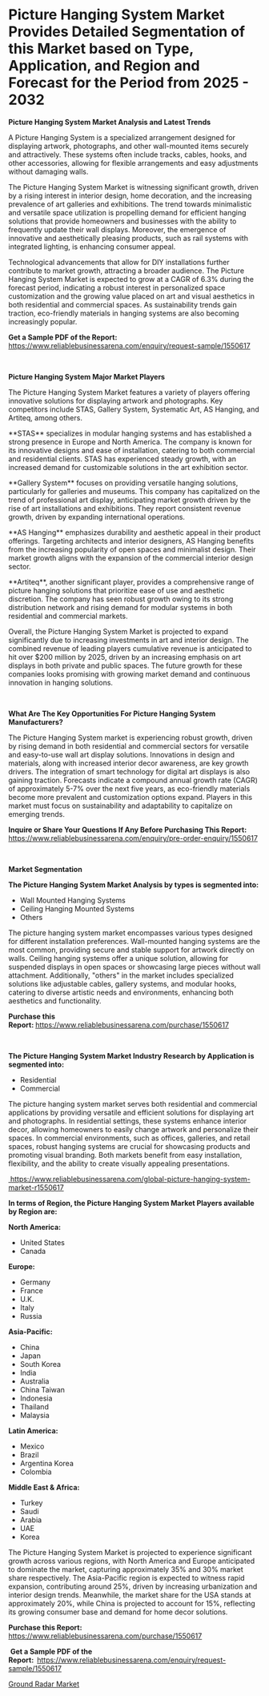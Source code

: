 <p><h1>Picture Hanging System Market Provides Detailed Segmentation of this Market based on Type, Application, and Region and Forecast for the Period from 2025 - 2032</h1></p><p><strong>Picture Hanging System Market Analysis and Latest Trends</strong></p>
<p><p>A Picture Hanging System is a specialized arrangement designed for displaying artwork, photographs, and other wall-mounted items securely and attractively. These systems often include tracks, cables, hooks, and other accessories, allowing for flexible arrangements and easy adjustments without damaging walls. </p><p>The Picture Hanging System Market is witnessing significant growth, driven by a rising interest in interior design, home decoration, and the increasing prevalence of art galleries and exhibitions. The trend towards minimalistic and versatile space utilization is propelling demand for efficient hanging solutions that provide homeowners and businesses with the ability to frequently update their wall displays. Moreover, the emergence of innovative and aesthetically pleasing products, such as rail systems with integrated lighting, is enhancing consumer appeal.</p><p>Technological advancements that allow for DIY installations further contribute to market growth, attracting a broader audience. The Picture Hanging System Market is expected to grow at a CAGR of 6.3% during the forecast period, indicating a robust interest in personalized space customization and the growing value placed on art and visual aesthetics in both residential and commercial spaces. As sustainability trends gain traction, eco-friendly materials in hanging systems are also becoming increasingly popular.</p></p>
<p><strong>Get a Sample PDF of the Report:&nbsp;</strong> <a href="https://www.reliablebusinessarena.com/enquiry/request-sample/1550617?utm_campaign=3118&utm_medium=2&utm_source=Github&utm_content=ia&utm_term=08042025&utm_id=picture-hanging-system">https://www.reliablebusinessarena.com/enquiry/request-sample/1550617</a></p>
<p>&nbsp;</p>
<p><strong>Picture Hanging System Major Market Players</strong></p>
<p><p>The Picture Hanging System Market features a variety of players offering innovative solutions for displaying artwork and photographs. Key competitors include STAS, Gallery System, Systematic Art, AS Hanging, and Artiteq, among others.</p><p>**STAS** specializes in modular hanging systems and has established a strong presence in Europe and North America. The company is known for its innovative designs and ease of installation, catering to both commercial and residential clients. STAS has experienced steady growth, with an increased demand for customizable solutions in the art exhibition sector.</p><p>**Gallery System** focuses on providing versatile hanging solutions, particularly for galleries and museums. This company has capitalized on the trend of professional art display, anticipating market growth driven by the rise of art installations and exhibitions. They report consistent revenue growth, driven by expanding international operations.</p><p>**AS Hanging** emphasizes durability and aesthetic appeal in their product offerings. Targeting architects and interior designers, AS Hanging benefits from the increasing popularity of open spaces and minimalist design. Their market growth aligns with the expansion of the commercial interior design sector.</p><p>**Artiteq**, another significant player, provides a comprehensive range of picture hanging solutions that prioritize ease of use and aesthetic discretion. The company has seen robust growth owing to its strong distribution network and rising demand for modular systems in both residential and commercial markets.</p><p>Overall, the Picture Hanging System Market is projected to expand significantly due to increasing investments in art and interior design. The combined revenue of leading players cumulative revenue is anticipated to hit over $200 million by 2025, driven by an increasing emphasis on art displays in both private and public spaces. The future growth for these companies looks promising with growing market demand and continuous innovation in hanging solutions.</p></p>
<p>&nbsp;</p>
<p><strong>What Are The Key Opportunities For Picture Hanging System Manufacturers?</strong></p>
<p><p>The Picture Hanging System market is experiencing robust growth, driven by rising demand in both residential and commercial sectors for versatile and easy-to-use wall art display solutions. Innovations in design and materials, along with increased interior decor awareness, are key growth drivers. The integration of smart technology for digital art displays is also gaining traction. Forecasts indicate a compound annual growth rate (CAGR) of approximately 5-7% over the next five years, as eco-friendly materials become more prevalent and customization options expand. Players in this market must focus on sustainability and adaptability to capitalize on emerging trends.</p></p>
<p><strong>Inquire or Share Your Questions If Any Before Purchasing This Report:</strong> <a href="https://www.reliablebusinessarena.com/enquiry/pre-order-enquiry/1550617?utm_campaign=3118&utm_medium=2&utm_source=Github&utm_content=ia&utm_term=08042025&utm_id=picture-hanging-system">https://www.reliablebusinessarena.com/enquiry/pre-order-enquiry/1550617</a></p>
<p>&nbsp;</p>
<p><strong>Market Segmentation</strong></p>
<p><strong>The Picture Hanging System Market Analysis by types is segmented into:</strong></p>
<p><ul><li>Wall Mounted Hanging Systems</li><li>Ceiling Hanging Mounted Systems</li><li>Others</li></ul></p>
<p><p>The picture hanging system market encompasses various types designed for different installation preferences. Wall-mounted hanging systems are the most common, providing secure and stable support for artwork directly on walls. Ceiling hanging systems offer a unique solution, allowing for suspended displays in open spaces or showcasing large pieces without wall attachment. Additionally, "others" in the market includes specialized solutions like adjustable cables, gallery systems, and modular hooks, catering to diverse artistic needs and environments, enhancing both aesthetics and functionality.</p></p>
<p><strong>Purchase this Report:&nbsp;</strong><a href="https://www.reliablebusinessarena.com/purchase/1550617?utm_campaign=3118&utm_medium=2&utm_source=Github&utm_content=ia&utm_term=08042025&utm_id=picture-hanging-system">https://www.reliablebusinessarena.com/purchase/1550617</a></p>
<p>&nbsp;</p>
<p><strong>The Picture Hanging System Market Industry Research by Application is segmented into:</strong></p>
<p><ul><li>Residential</li><li>Commercial</li></ul></p>
<p><p>The picture hanging system market serves both residential and commercial applications by providing versatile and efficient solutions for displaying art and photographs. In residential settings, these systems enhance interior decor, allowing homeowners to easily change artwork and personalize their spaces. In commercial environments, such as offices, galleries, and retail spaces, robust hanging systems are crucial for showcasing products and promoting visual branding. Both markets benefit from easy installation, flexibility, and the ability to create visually appealing presentations.</p></p>
<p><a href="https://www.reliablebusinessarena.com/global-picture-hanging-system-market-r1550617?utm_campaign=3118&utm_medium=2&utm_source=Github&utm_content=ia&utm_term=08042025&utm_id=picture-hanging-system">&nbsp;https://www.reliablebusinessarena.com/global-picture-hanging-system-market-r1550617</a></p>
<p><strong>In terms of Region, the Picture Hanging System Market Players available by Region are:</strong></p>
<p>
    <p> <strong> North America: </strong>
        <ul>
            <li>United States</li>
            <li>Canada</li>
        </ul>
        </p> 
    <p> <strong> Europe: </strong>
        <ul>
            <li>Germany</li>
            <li>France</li>
            <li>U.K.</li>
            <li>Italy</li>
            <li>Russia</li>
        </ul>
        </p> 
    <p> <strong> Asia-Pacific: </strong>
        <ul>
            <li>China</li>
            <li>Japan</li>
            <li>South Korea</li>
            <li>India</li>
            <li>Australia</li>
            <li>China Taiwan</li>
            <li>Indonesia</li>
            <li>Thailand</li>
            <li>Malaysia</li>
        </ul>
        </p> 
    <p> <strong> Latin America: </strong>
        <ul>
            <li>Mexico</li>
            <li>Brazil</li>
            <li>Argentina Korea</li>
            <li>Colombia</li>
        </ul>
        </p> 
    <p> <strong> Middle East & Africa: </strong>
        <ul>
            <li>Turkey</li>
            <li>Saudi</li>
            <li>Arabia</li>
            <li>UAE</li>
            <li>Korea</li>
        </ul>
    </p>
    </p>
<p><p>The Picture Hanging System Market is projected to experience significant growth across various regions, with North America and Europe anticipated to dominate the market, capturing approximately 35% and 30% market share respectively. The Asia-Pacific region is expected to witness rapid expansion, contributing around 25%, driven by increasing urbanization and interior design trends. Meanwhile, the market share for the USA stands at approximately 20%, while China is projected to account for 15%, reflecting its growing consumer base and demand for home decor solutions.</p></p>
<p><strong>Purchase this Report: </strong><a href="https://www.reliablebusinessarena.com/purchase/1550617?utm_campaign=3118&utm_medium=2&utm_source=Github&utm_content=ia&utm_term=08042025&utm_id=picture-hanging-system">https://www.reliablebusinessarena.com/purchase/1550617</a></p>
<p>&nbsp;<strong>Get a Sample PDF of the Report:&nbsp;&nbsp;</strong><a href="https://www.reliablebusinessarena.com/enquiry/request-sample/1550617?utm_campaign=3118&utm_medium=2&utm_source=Github&utm_content=ia&utm_term=08042025&utm_id=picture-hanging-system">https://www.reliablebusinessarena.com/enquiry/request-sample/1550617</a></p>
<p><strong></strong></p>
<p><p><a href="https://github.com/briandahm87/Market-Research-Report-List-1/blob/main/ground-radar-market.md?utm_campaign=3118&utm_medium=2&utm_source=Github&utm_content=ia&utm_term=08042025&utm_id=picture-hanging-system">Ground Radar Market</a></p></p>